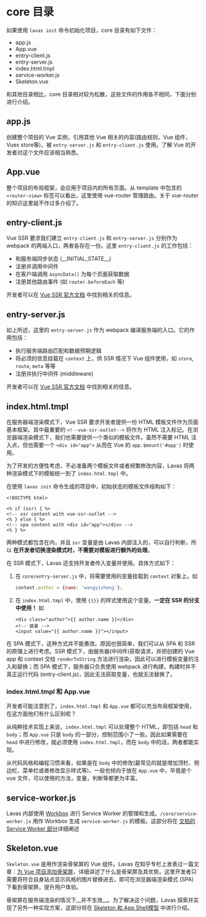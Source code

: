 # core 目录

如果使用 `lavas init` 命令初始化项目，core 目录有如下文件：

* app.js
* App.vue
* entry-client.js
* entry-server.js
* index.html.tmpl
* service-worker.js
* Skeleton.vue

和其他目录相比，core 目录相对较为松散，这些文件的作用各不相同，下面分别进行介绍。

## app.js

创建整个项目的 Vue 实例，引用其他 Vue 相关的内容(路由规则，Vue 组件，Vuex store等)，被 `entry-server.js` 和 `entry-client.js` 使用。了解 Vue 的开发者对这个文件应该相当熟悉。

## App.vue

整个项目的布局框架，会应用于项目内的所有页面。从 template 中包含的 `<router-view>` 标签可以看出，这里使用 vue-router 管理路由。关于 vue-router 的知识这里就不作过多介绍了。

## entry-client.js

Vue SSR 要求我们建立 `entry-client.js` 和 `entry-server.js` 分别作为 webpack 的两端入口，两者各存在一份。这里 `entry-client.js` 的工作包括：

* 和服务端同步状态 (\_\_INITIAL\_STATE\_\_)
* 注册并调用中间件
* 在客户端调用 `asyncData()` 为每个页面获取数据
* 注册其他路由事件 (如 `router.beforeEach` 等)

开发者可以在 [Vue SSR 官方文档](https://ssr.vuejs.org/zh/structure.html) 中找到相关的信息。

## entry-server.js

如上所述，这里的 `entry-server.js` 作为 webpack 编译服务端的入口。它的作用包括：

* 执行服务端路由匹配和数据预期逻辑
* 将必须的信息挂载在 `context` 上，供 SSR 情况下 Vue 组件使用，如 `store`, `route`, `meta` 等等
* 注册并执行中间件 (middleware)

开发者可以在 [Vue SSR 官方文档](https://ssr.vuejs.org/zh/structure.html) 中找到相关的信息。

## index.html.tmpl

在服务器端渲染模式下，Vue SSR 要求开发者提供一份 HTML 模板文件作为页面基本框架。其中最重要的 `<!--vue-ssr-outlet-->` 将作为 HTML 注入标记。在浏览器端渲染模式下，我们也需要提供一个类似的模板文件。虽然不需要 HTML 注入点，但也需要一个 `<div id="app">` 从而在 Vue 的 `app.$mount('#app')` 时使用。

为了开发的方便性考虑，不必准备两个模板文件或者频繁修改内容，Lavas 将两种渲染模式下的模板统一到了 `index.html.tmpl` 中。

在使用 `lavas init` 命令生成的项目中，初始状态的模板文件结构如下：

```
<!DOCTYPE html>

<% if (ssr) { %>
<!-- ssr content with vue-ssr-outlet -->
<% } else { %>
<!-- spa content with <div id="app"></div> -->
<% } %>
```

两种模式都包含在内，并且 `ssr` 变量是由 Lavas 内部注入的，可以自行判断，所以 __在开发者切换渲染模式时，不需要对模板进行额外的处理__。

在 SSR 模式下，Lavas 还支持开发者传入变量并使用。具体方式如下：

1. 在 `core/entry-server.js` 中，将需要使用的变量挂载到 `context` 对象上。如

    ```javascript
    context.author = {name: 'wangyisheng'};
    ```

2. 在 `index.html.tmpl` 中，使用 `{{}}` 的样式使用这个变量。__一定在 SSR 的分支中使用！__ 如

    ```
    <div class="author">{{ author.name }}</div>
    <!-- 或者 -->
    <input value="{{ author.name }}"></input>
    ```

在 SPA 模式下，这种方式并不能奏效。原因也很简单，我们可以从 SPA 和 SSR 的原理上进行考虑。SSR 模式下，由服务器(中间件)获取请求，并把创建的 Vue app 和 context 交给 `renderToString` 方法进行渲染，因此可以进行模板变量的注入和替换；而 SPA 模式下，服务器只负责使用 webpack 进行构建，构建时并不真正运行代码 (entry-client.js)，因此无法获取变量，也就无法替换了。

### index.html.tmpl 和 App.vue

开发者可能注意到了，`index.html.tmpl` 和 `App.vue` 都可以充当布局框架使用，在这方面他们有什么区别呢？

从纯粹技术实现上来说，`index.html.tmpl` 可以处理整个 HTML，即包括 `head` 和 `body`；而 `App.vue` 只是 `body` 的一部分，控制范围小了一些。因此如果需要在 `head` 中进行修改，就必须使用 `index.html.tmpl`，而在 `body` 中的话，两者都能实现。

从代码风格和编程习惯来看，如果是在 `body` 中的修改(最常见的就是增加顶栏、侧边栏、菜单栏或者修改显示样式等)，一般也倾向于放在 `App.vue` 中，毕竟是个 vue 文件，可以使用的方法，变量，判断等都更为丰富。


## service-worker.js

Lavas 内部使用 [Workbox](https://github.com/GoogleChrome/workbox) 进行 Service Worker 的管理和生成。`/core/service-worker.js` 用作 Workbox 生成 `service-worker.js` 的模板。这部分将在 [文档的 Service Worker 部分](/guide/v2/advanced/service-worker)详细阐述

## Skeleton.vue

`Skeleton.vue` 是用作渲染骨架屏的 Vue 组件。Lavas 在知乎专栏上发表过一篇文章：[为 Vue 项目添加骨架屏](https://zhuanlan.zhihu.com/p/28465598)，详细讲述了什么是骨架屏及其优势。这里开发者只需要将符合自身站点显示风格的图片替换进去，即可在浏览器端渲染模式 (SPA) 下看到骨架屏，提升用户体验。

骨架屏在服务端渲染的情况下__并不生效__。为了解决这个问题，Lavas 探索并实现了另外一种实现方案，这部分将在 [Skeleton 和 App Shell模型](/guide/v2/advanced/appshell) 中进行介绍。
